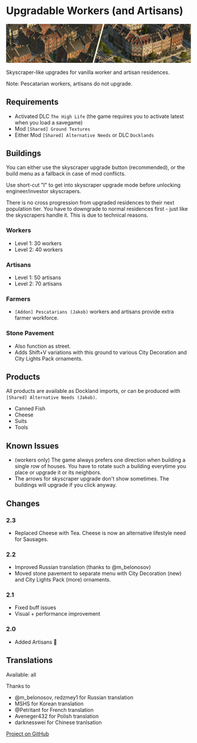 # Upgradable Workers (and Artisans)

![](./banner.png)

Skyscraper-like upgrades for vanilla worker and artisan residences.

Note: Pescatarian workers, artisans do not upgrade.

## Requirements

- Activated DLC `The High Life` (the game requires you to activate latest when you load a savegame)
- Mod `[Shared] Ground Textures`
- Either Mod `[Shared] Alternative Needs` or DLC `Docklands`

## Buildings

You can either use the skyscraper upgrade button (recommended), or the build menu as a fallback in case of mod conflicts.

Use short-cut "I" to get into skyscraper upgrade mode before unlocking engineer/investor skyscrapers.

There is no cross progression from upgraded residences to their next population tier.
You have to downgrade to normal residences first - just like the skyscrapers handle it. This is due to technical reasons.

### Workers

- Level 1: 30 workers
- Level 2: 40 workers

### Artisans

- Level 1: 50 artisans
- Level 2: 70 artisans

### Farmers

- `[Addon] Pescatarians (Jakob)` workers and artisans provide extra farmer workforce.

### Stone Pavement

- Also function as street.
- Adds Shift+V variations with this ground to various City Decoration and City Lights Pack ornaments.

## Products

All products are available as Dockland imports, or can be produced with `[Shared] Alternative Needs (Jakob)`.

- Canned Fish
- Cheese
- Suits
- Tools

## Known Issues

- (workers only) The game always prefers one direction when building a single row of houses. You have to rotate such a building everytime you place or upgrade it or its neighbors.
- The arrows for skyscraper upgrade don't show sometimes. The buildings will upgrade if you click anyway.

## Changes

### 2.3

- Replaced Cheese with Tea. Cheese is now an alternative lifestyle need for Sausages.

### 2.2

- Improved Russian translation (thanks to @m_belonosov)
- Moved stone pavement to separate menu with City Decoration (new) and City Lights Pack (more) ornaments.

### 2.1

- Fixed buff issues
- Visual + performance improvement

### 2.0

- Added Artisans 🥳

## Translations

Available: all

Thanks to
- @m_belonosov, redzmey1 for Russian translation
- MSHS for Korean translation
- @Petritant for French translation
- Aveneger432 for Polish translation
- darknesswei for Chinese tranlsation

[Project on GitHub](https://github.com/jakobharder/anno-1800-jakobs-mods)
